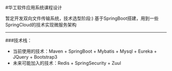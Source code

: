 #华工软件应用系统课程设计

暂定开发双向文件传输系统，技术选型阶段:)
基于SpringBoot搭建，用到一些SpringCloud的技术实现微服务架构

------

###技术栈：
- 当前使用的技术：Maven + SpringBoot + Mybatis + Mysql + Eureka + JQuery + Bootstrap3
- 未来可能加入的技术：Redis + SpringSecurity + Zuul
